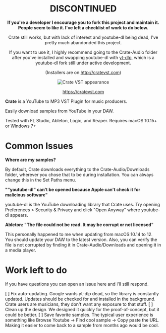 <div align="center">

# DISCONTINUED
  
**If you're a developer I encourage you to fork this project and maintain it. People seem to like it. I've left a checklist of work to do below.**
  
Crate still works, but with lack of interest and youtube-dl being dead, I've pretty much abandonded this project.
  
If you want to use it, I highly recommend going to the Crate-Audio folder after you've installed and swapping youtube-dl with [yt-dlp](https://github.com/yt-dlp/yt-dlp), which is a youtube-dl fork still under active development.
  
(Installers are on http://cratevst.com)
  
![Crate VST appearance](https://www.cratevst.com/img/demo.png)

https://cratevst.com
</div>

<b>Crate</b> is a YouTube to MP3 VST Plugin for music producers.

Easily download samples from YouTube in your DAW.

Tested with FL Studio, Ableton, Logic, and Reaper. Requires macOS 10.15+ or Windows 7+

# Common Issues

**Where are my samples?**

By default, Crate downloads everything to the Crate-Audio/Downloads folder, wherever you chose that to be during installation. You can always change this in the Set Paths menu.

**""youtube-dl" can't be opened because Apple can't check it for malicious software"**

youtube-dl is the YouTube downloading library that Crate uses. Try opening Preferences > Security & Privacy and click "Open Anyway" where youtube-dl appears.

**Ableton: "The file could not be read. It may be corrupt or not licensed"**

This personally happened to me when updating from macOS 10.14 to 12. You should update your DAW to the latest version. Also, you can verify the file is not corrupted by finding it in Crate-Audio/Downloads and opening it in a media player.

# Work left to do 

If you have questions you can open an issue here and I'll still respond.

[ ] Fix auto-updating. Google wants yt-dlp dead, so the library is constantly updated. Updates should be checked for and installed in the background. Crate users are musicians, they don't want any exposure to that stuff. 
[ ] Clean up the design. We designed it quickly for the proof-of-concept, but it could be better.
[ ] Save favorite samples. The typical user experience is something like Browse Youtube -> Find cool sample -> Copy paste the URL. Making it easier to come back to a sample from months ago would be cool.
